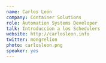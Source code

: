 ```yaml
---
name: Carlos León
company: Container Solutions
role: Automation Systems Developer
talk: Introduccion a los Schedulers
website: http://carlosleon.info
twitter: mongrelion
photo: carlosleon.png
speaker: yes
---
```

